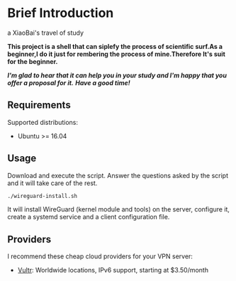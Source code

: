 # Brief Introduction

a XiaoBai's travel of study

**This project is a shell that can siplefy the process of scientific surf.As a beginner,I do it just for rembering the process of mine.Therefore It's  suit for the beginner.**

***I'm glad to hear that it can help you in your study and I'm happy that you offer a proposal for it.***
***Have a good time!***

## Requirements

Supported distributions:

- Ubuntu >= 16.04

## Usage

Download and execute the script. Answer the questions asked by the script and it will take care of the rest.

```bash
./wireguard-install.sh
```

It will install WireGuard (kernel module and tools) on the server, configure it, create a systemd service and a client configuration file.

## Providers

I recommend these cheap cloud providers for your VPN server:

- [Vultr](https://goo.gl/Xyd1Sc): Worldwide locations, IPv6 support, starting at \$3.50/month

